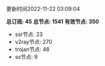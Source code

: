 更新时间2022-11-22 03:09:04

**总订阅: 45**
**总节点: 1541**
**有效节点: 350**
- ssr节点: 23
- v2ray节点: 270
- trojan节点: 48
- ss节点: 9
